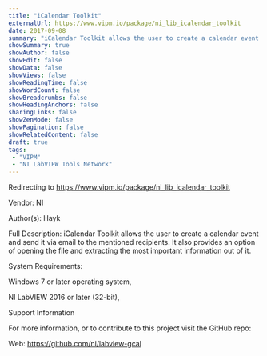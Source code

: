 ```yaml
---
title: "iCalendar Toolkit"
externalUrl: https://www.vipm.io/package/ni_lib_icalendar_toolkit
date: 2017-09-08
summary: "iCalendar Toolkit allows the user to create a calendar event and send it via email to the mentioned recipients."
showSummary: true
showAuthor: false
showEdit: false
showData: false
showViews: false
showReadingTime: false
showWordCount: false
showBreadcrumbs: false
showHeadingAnchors: false
sharingLinks: false
showZenMode: false
showPagination: false
showRelatedContent: false
draft: true
tags:
 - "VIPM"
 - "NI LabVIEW Tools Network"
---
```


Redirecting to https://www.vipm.io/package/ni_lib_icalendar_toolkit

Vendor: NI

Author(s): Hayk
 
Full Description:
iCalendar Toolkit allows the user to create a calendar event and send it via email to the mentioned recipients. It also provides an option of opening the file and extracting the most important information out of it.

System Requirements: 

Windows 7 or later operating system,

NI LabVIEW 2016 or later (32-bit), 

Support Information

 For more information, or to contribute to this project visit the GitHub repo:

Web: https://github.com/ni/labview-gcal